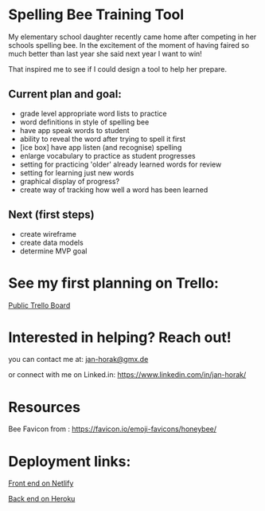 # Spelling Bee Training Tool

My elementary school daughter recently came home after competing in her schools spelling bee. In the excitement of the moment of having faired so much better than last year she said next year I want to win! 

That inspired me to see if I could design a tool to help her prepare. 

## Current plan and goal:
* grade level appropriate word lists to practice
* word definitions in style of spelling bee
* have app speak words to student
* ability to reveal the word after trying to spell it first
* [ice box] have app listen (and recognise) spelling
* enlarge vocabulary to practice as student progresses
* setting for practicing 'older' already learned words for review
* setting for learning just new words
* graphical display of progress?
* create way of tracking how well a word has been learned

## Next (first steps)
* create wireframe
* create data models
* determine MVP goal

# See my first planning on Trello:
[Public Trello Board](https://trello.com/b/TF8kdi5t/spelling-bee-practice-app)

# Interested in helping? Reach out!
you can contact me at: jan-horak@gmx.de

or connect with me on Linked.in: https://www.linkedin.com/in/jan-horak/

# Resources

Bee Favicon from : https://favicon.io/emoji-favicons/honeybee/


# Deployment links:

[Front end on Netlify](https://spelling-bee-practice-app.netlify.app/)

[Back end on Heroku](https://speeling-bee-practice-app.herokuapp.com/)
